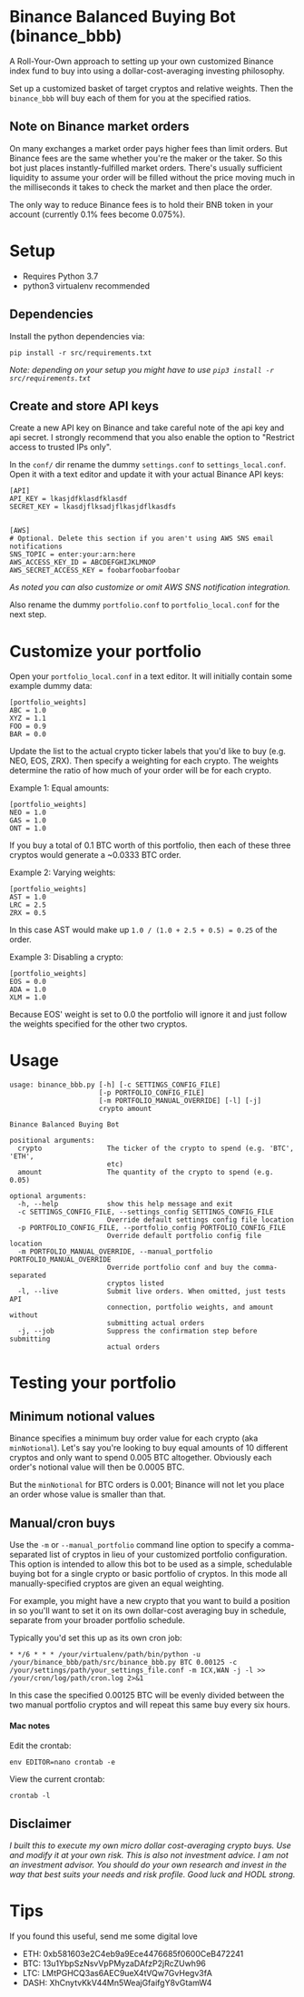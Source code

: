 # Binance Balanced Buying Bot (binance_bbb) 

A Roll-Your-Own approach to setting up your own customized Binance index fund to buy into using a dollar-cost-averaging investing philosophy.

Set up a customized basket of target cryptos and relative weights. Then the `binance_bbb` will buy each of them for you at the specified ratios.

## Note on Binance market orders
On many exchanges a market order pays higher fees than limit orders. But Binance fees are the same whether you're the maker or the taker. So this bot just places instantly-fulfilled market orders. There's usually sufficient liquidity to assume your order will be filled without the price moving much in the milliseconds it takes to check the market and then place the order.

The only way to reduce Binance fees is to hold their BNB token in your account (currently 0.1% fees become 0.075%).


# Setup
- Requires Python 3.7
- python3 virtualenv recommended

## Dependencies

Install the python dependencies via:
```
pip install -r src/requirements.txt
```

_Note: depending on your setup you might have to use `pip3 install -r src/requirements.txt`_

## Create and store API keys
Create a new API key on Binance and take careful note of the api key and api secret. I strongly recommend that you also enable the option to "Restrict access to trusted IPs only".

In the `conf/` dir rename the dummy `settings.conf` to `settings_local.conf`. Open it with 
a text editor and update it with your actual Binance API keys:
```
[API]
API_KEY = lkasjdfklasdfklasdf
SECRET_KEY = lkasdjflksadjflkasjdflkasdfs


[AWS]
# Optional. Delete this section if you aren't using AWS SNS email notifications
SNS_TOPIC = enter:your:arn:here
AWS_ACCESS_KEY_ID = ABCDEFGHIJKLMNOP
AWS_SECRET_ACCESS_KEY = foobarfoobarfoobar
```
_As noted you can also customize or omit AWS SNS notification integration._

Also rename the dummy `portfolio.conf` to `portfolio_local.conf` for the next step.

# Customize your portfolio
Open your `portfolio_local.conf` in a text editor. It will initially contain some example dummy data:
```
[portfolio_weights]
ABC = 1.0
XYZ = 1.1
FOO = 0.9
BAR = 0.0
```

Update the list to the actual crypto ticker labels that you'd like to buy (e.g. NEO, EOS, ZRX). Then specify a weighting for each crypto. The weights determine the ratio of how much of your order will be for each crypto.

Example 1: Equal amounts:
```
[portfolio_weights]
NEO = 1.0
GAS = 1.0
ONT = 1.0
```
If you buy a total of 0.1 BTC worth of this portfolio, then each of these three cryptos would generate a ~0.0333 BTC order.

Example 2: Varying weights:
```
[portfolio_weights]
AST = 1.0
LRC = 2.5
ZRX = 0.5
```
In this case AST would make up ```1.0 / (1.0 + 2.5 + 0.5) = 0.25``` of the order.

Example 3: Disabling a crypto:
```
[portfolio_weights]
EOS = 0.0
ADA = 1.0
XLM = 1.0
```
Because EOS' weight is set to 0.0 the portfolio will ignore it and just follow the weights specified for the other two cryptos.

# Usage
```
usage: binance_bbb.py [-h] [-c SETTINGS_CONFIG_FILE]
                      [-p PORTFOLIO_CONFIG_FILE]
                      [-m PORTFOLIO_MANUAL_OVERRIDE] [-l] [-j]
                      crypto amount

Binance Balanced Buying Bot

positional arguments:
  crypto                The ticker of the crypto to spend (e.g. 'BTC', 'ETH',
                        etc)
  amount                The quantity of the crypto to spend (e.g. 0.05)

optional arguments:
  -h, --help            show this help message and exit
  -c SETTINGS_CONFIG_FILE, --settings_config SETTINGS_CONFIG_FILE
                        Override default settings config file location
  -p PORTFOLIO_CONFIG_FILE, --portfolio_config PORTFOLIO_CONFIG_FILE
                        Override default portfolio config file location
  -m PORTFOLIO_MANUAL_OVERRIDE, --manual_portfolio PORTFOLIO_MANUAL_OVERRIDE
                        Override portfolio conf and buy the comma-separated
                        cryptos listed
  -l, --live            Submit live orders. When omitted, just tests API
                        connection, portfolio weights, and amount without
                        submitting actual orders
  -j, --job             Suppress the confirmation step before submitting
                        actual orders
```


# Testing your portfolio

## Minimum notional values
Binance specifies a minimum buy order value for each crypto (aka `minNotional`). Let's say you're looking to buy equal amounts of 10 different cryptos and only want to spend 0.005 BTC altogether. Obviously each order's notional value will then be 0.0005 BTC.

But the `minNotional` for BTC orders is 0.001; Binance will not let you place an order whose value is smaller than that.


## Manual/cron buys
Use the `-m` or `--manual_portfolio` command line option to specify a comma-separated list of cryptos in lieu of your customized portfolio configuration. This option is intended to allow this bot to be used as a simple, schedulable buying bot for a single crypto or basic portfolio of cryptos. In this mode all manually-specified cryptos are given an equal weighting.

For example, you might have a new crypto that you want to build a position in so you'll want to set it on its own dollar-cost averaging buy in schedule, separate from your broader portfolio schedule.

Typically you'd set this up as its own cron job:
```
* */6 * * * /your/virtualenv/path/bin/python -u /your/binance_bbb/path/src/binance_bbb.py BTC 0.00125 -c /your/settings/path/your_settings_file.conf -m ICX,WAN -j -l >> /your/cron/log/path/cron.log 2>&1
```
In this case the specified 0.00125 BTC will be evenly divided between the two manual portfolio cryptos and will repeat this same buy every six hours.


#### Mac notes
Edit the crontab:
```
env EDITOR=nano crontab -e
```

View the current crontab:
```
crontab -l
```


## Disclaimer
_I built this to execute my own micro dollar cost-averaging crypto buys. Use and modify it at your own risk. This is also not investment advice. I am not an investment advisor. You should do your own research and invest in the way that best suits your needs and risk profile.  Good luck and HODL strong._


# Tips
If you found this useful, send me some digital love
- ETH: 0xb581603e2C4eb9a9Ece4476685f0600CeB472241
- BTC: 13u1YbpSzNsvVpPMyzaDAfzP2jRcZUwh96
- LTC: LMtPGHCQ3as6AEC9ueX4tVQw7GvHegv3fA
- DASH: XhCnytvKkV44Mn5WeajGfaifgY8vGtamW4
